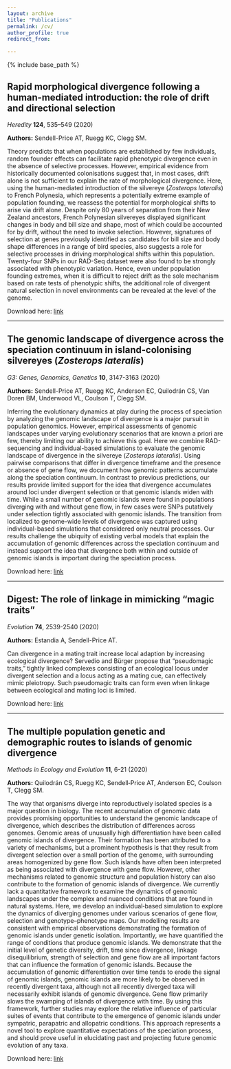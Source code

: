 ```yaml
---
layout: archive
title: "Publications"
permalink: /cv/
author_profile: true
redirect_from:

---
```


{% include base_path %}

## Rapid morphological divergence following a human-mediated introduction: the role of drift and directional selection
*Heredity* **124**, 535–549 (2020)

**Authors:** Sendell-Price AT, Ruegg KC, Clegg SM.

Theory predicts that when populations are established by few individuals, random founder effects can facilitate rapid phenotypic divergence even in the absence of selective processes. However, empirical evidence from historically documented colonisations suggest that, in most cases, drift alone is not sufficient to explain the rate of morphological divergence. Here, using the human-mediated introduction of the silvereye (*Zosterops lateralis*) to French Polynesia, which represents a potentially extreme example of population founding, we reassess the potential for morphological shifts to arise via drift alone. Despite only 80 years of separation from their New Zealand ancestors, French Polynesian silvereyes displayed significant changes in body and bill size and shape, most of which could be accounted for by drift, without the need to invoke selection. However, signatures of selection at genes previously identified as candidates for bill size and body shape differences in a range of bird species, also suggests a role for selective processes in driving morphological shifts within this population. Twenty-four SNPs in our RAD-Seq dataset were also found to be strongly associated with phenotypic variation. Hence, even under population founding extremes, when it is difficult to reject drift as the sole mechanism based on rate tests of phenotypic shifts, the additional role of divergent natural selection in novel environments can be revealed at the level of the genome.

Download here: [link](https://asendellprice.github.io/files/Sendell-Price_et_al_2020_Heredity.pdf)

___

## The genomic landscape of divergence across the speciation continuum in island-colonising silvereyes (*Zosterops lateralis*)
*G3: Genes, Genomics, Genetics* **10**, 3147-3163 (2020)

**Authors:**  Sendell-Price AT,  Ruegg KC, Anderson EC,  Quilodrán CS,  Van Doren BM,  Underwood VL,  Coulson T, Clegg SM.

Inferring the evolutionary dynamics at play during the process of speciation by analyzing the genomic landscape of divergence is a major pursuit in population genomics. However, empirical assessments of genomic landscapes under varying evolutionary scenarios that are known a priori are few, thereby limiting our ability to achieve this goal. Here we combine RAD-sequencing and individual-based simulations to evaluate the genomic landscape of divergence in the silvereye (*Zosterops lateralis*). Using pairwise comparisons that differ in divergence timeframe and the presence or absence of gene flow, we document how genomic patterns accumulate along the speciation continuum. In contrast to previous predictions, our results provide limited support for the idea that divergence accumulates around loci under divergent selection or that genomic islands widen with time. While a small number of genomic islands were found in populations diverging with and without gene flow, in few cases were SNPs putatively under selection tightly associated with genomic islands. The transition from localized to genome-wide levels of divergence was captured using individual-based simulations that considered only neutral processes. Our results challenge the ubiquity of existing verbal models that explain the accumulation of genomic differences across the speciation continuum and instead support the idea that divergence both within and outside of genomic islands is important during the speciation process.

Download here: [link](https://asendellprice.github.io/files/Sendell-Price_et_al_2020_G3.pdf)

___

## Digest: The role of linkage in mimicking “magic traits”
*Evolution* **74**, 2539-2540 (2020)

**Authors:**  Estandia A, Sendell-Price AT.

Can divergence in a mating trait increase local adaption by increasing ecological divergence? Servedio and Bürger propose that “pseudomagic traits,” tightly linked complexes consisting of an ecological locus under divergent selection and a locus acting as a mating cue, can effectively mimic pleiotropy. Such pseudomagic traits can form even when linkage between ecological and mating loci is limited.

Download here: [link](https://asendellprice.github.io/files/Estandia_Sendell-Price_2020_Evol.pdf)

___

## The multiple population genetic and demographic routes to islands of genomic divergence
*Methods in Ecology and Evolution* **11**, 6-21 (2020)

**Authors:**  Quilodrán CS, Ruegg KC, Sendell‐Price AT, Anderson EC, Coulson T, Clegg SM.

The way that organisms diverge into reproductively isolated species is a major question in biology. The recent accumulation of genomic data provides promising opportunities to understand the genomic landscape of divergence, which describes the distribution of differences across genomes. Genomic areas of unusually high differentiation have been called genomic islands of divergence. Their formation has been attributed to a variety of mechanisms, but a prominent hypothesis is that they result from divergent selection over a small portion of the genome, with surrounding areas homogenized by gene flow. Such islands have often been interpreted as being associated with divergence with gene flow. However, other mechanisms related to genomic structure and population history can also contribute to the formation of genomic islands of divergence. We currently lack a quantitative framework to examine the dynamics of genomic landscapes under the complex and nuanced conditions that are found in natural systems. Here, we develop an individual‐based simulation to explore the dynamics of diverging genomes under various scenarios of gene flow, selection and genotype–phenotype maps. Our modelling results are consistent with empirical observations demonstrating the formation of genomic islands under genetic isolation. Importantly, we have quantified the range of conditions that produce genomic islands. We demonstrate that the initial level of genetic diversity, drift, time since divergence, linkage disequilibrium, strength of selection and gene flow are all important factors that can influence the formation of genomic islands. Because the accumulation of genomic differentiation over time tends to erode the signal of genomic islands, genomic islands are more likely to be observed in recently divergent taxa, although not all recently diverged taxa will necessarily exhibit islands of genomic divergence. Gene flow primarily slows the swamping of islands of divergence with time. By using this framework, further studies may explore the relative influence of particular suites of events that contribute to the emergence of genomic islands under sympatric, parapatric and allopatric conditions. This approach represents a novel tool to explore quantitative expectations of the speciation process, and should prove useful in elucidating past and projecting future genomic evolution of any taxa.

Download here: [link](https://asendellprice.github.io/files/Quilodran_et_al_2020_MEE.pdf)
